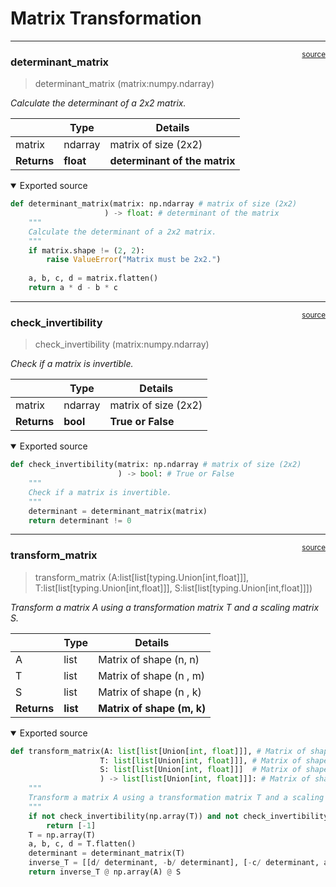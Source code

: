 # Matrix Transformation


<!-- WARNING: THIS FILE WAS AUTOGENERATED! DO NOT EDIT! -->

------------------------------------------------------------------------

<a
href="https://github.com/teja00/BuildingBlocks/blob/main/BuildingBlocks/matrix_transformation.py#L13"
target="_blank" style="float:right; font-size:smaller">source</a>

### determinant_matrix

>  determinant_matrix (matrix:numpy.ndarray)

*Calculate the determinant of a 2x2 matrix.*

<table>
<thead>
<tr>
<th></th>
<th><strong>Type</strong></th>
<th><strong>Details</strong></th>
</tr>
</thead>
<tbody>
<tr>
<td>matrix</td>
<td>ndarray</td>
<td>matrix of size (2x2)</td>
</tr>
<tr>
<td><strong>Returns</strong></td>
<td><strong>float</strong></td>
<td><strong>determinant of the matrix</strong></td>
</tr>
</tbody>
</table>

<details open class="code-fold">
<summary>Exported source</summary>

``` python
def determinant_matrix(matrix: np.ndarray # matrix of size (2x2)
                     ) -> float: # determinant of the matrix
    """
    Calculate the determinant of a 2x2 matrix.
    """
    if matrix.shape != (2, 2):
        raise ValueError("Matrix must be 2x2.")
    
    a, b, c, d = matrix.flatten()
    return a * d - b * c
```

</details>

------------------------------------------------------------------------

<a
href="https://github.com/teja00/BuildingBlocks/blob/main/BuildingBlocks/matrix_transformation.py#L25"
target="_blank" style="float:right; font-size:smaller">source</a>

### check_invertibility

>  check_invertibility (matrix:numpy.ndarray)

*Check if a matrix is invertible.*

<table>
<thead>
<tr>
<th></th>
<th><strong>Type</strong></th>
<th><strong>Details</strong></th>
</tr>
</thead>
<tbody>
<tr>
<td>matrix</td>
<td>ndarray</td>
<td>matrix of size (2x2)</td>
</tr>
<tr>
<td><strong>Returns</strong></td>
<td><strong>bool</strong></td>
<td><strong>True or False</strong></td>
</tr>
</tbody>
</table>

<details open class="code-fold">
<summary>Exported source</summary>

``` python
def check_invertibility(matrix: np.ndarray # matrix of size (2x2)
                        ) -> bool: # True or False
    """
    Check if a matrix is invertible.
    """
    determinant = determinant_matrix(matrix)
    return determinant != 0
```

</details>

------------------------------------------------------------------------

<a
href="https://github.com/teja00/BuildingBlocks/blob/main/BuildingBlocks/matrix_transformation.py#L34"
target="_blank" style="float:right; font-size:smaller">source</a>

### transform_matrix

>  transform_matrix (A:list[list[typing.Union[int,float]]],
>                        T:list[list[typing.Union[int,float]]],
>                        S:list[list[typing.Union[int,float]]])

*Transform a matrix A using a transformation matrix T and a scaling
matrix S.*

<table>
<thead>
<tr>
<th></th>
<th><strong>Type</strong></th>
<th><strong>Details</strong></th>
</tr>
</thead>
<tbody>
<tr>
<td>A</td>
<td>list</td>
<td>Matrix of shape (n, n)</td>
</tr>
<tr>
<td>T</td>
<td>list</td>
<td>Matrix of shape (n , m)</td>
</tr>
<tr>
<td>S</td>
<td>list</td>
<td>Matrix of shape (n , k)</td>
</tr>
<tr>
<td><strong>Returns</strong></td>
<td><strong>list</strong></td>
<td><strong>Matrix of shape (m, k)</strong></td>
</tr>
</tbody>
</table>

<details open class="code-fold">
<summary>Exported source</summary>

``` python
def transform_matrix(A: list[list[Union[int, float]]], # Matrix of shape (n, n)
                    T: list[list[Union[int, float]]], # Matrix of shape (n , m)
                    S: list[list[Union[int, float]]]  # Matrix of shape (n , k)
                    ) -> list[list[Union[int, float]]]: # Matrix of shape (m, k)
    """
    Transform a matrix A using a transformation matrix T and a scaling matrix S.
    """
    if not check_invertibility(np.array(T)) and not check_invertibility(np.array(S)):
        return [-1]
    T = np.array(T)
    a, b, c, d = T.flatten()
    determinant = determinant_matrix(T)
    inverse_T = [[d/ determinant, -b/ determinant], [-c/ determinant, a/ determinant]]
    return inverse_T @ np.array(A) @ S
```

</details>
